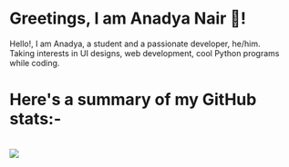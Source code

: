 # Greetings, I am Anadya Nair 👋!

Hello!, I am Anadya, a student and a passionate developer, he/him.
<br>
Taking interests in UI designs, web development, cool Python programs while coding.
<br>
# Here's a summary of my GitHub stats:-
<br>
<img align="center" src = "https://github-readme-stats.vercel.app/api?username=AnadyaNair&show_icons=true&theme=default">

<!-- ## The image I use to greet everyone, same to you!

<img align="center" src="https://github.com/AnadyaNair/AnadyaNair/blob/main/GITHUB%20anadya%20nair%20cover%20picture.png?raw=true"> -->

<!--
**AnadyaNair/AnadyaNair** is a ✨ _special_ ✨ repository because its `README.md` (this file) appears on your GitHub profile.
*/
